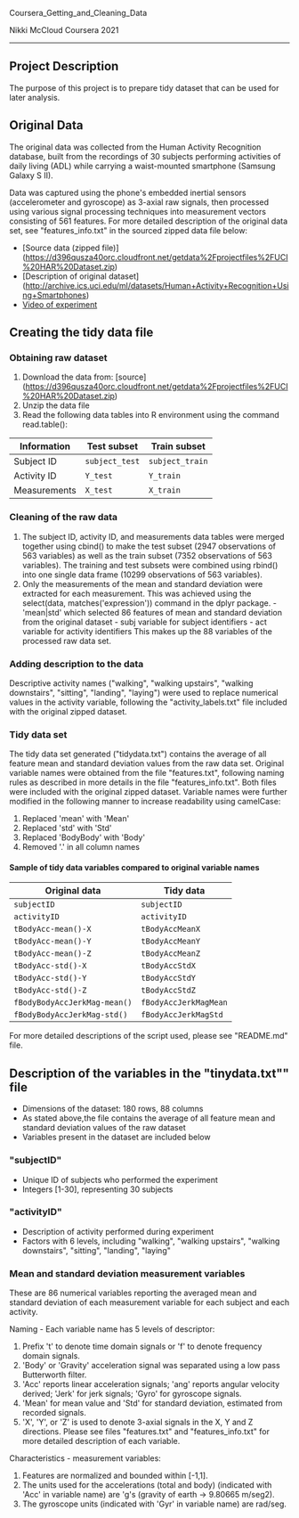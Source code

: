 Coursera_Getting_and_Cleaning_Data

Nikki McCloud
Coursera 2021

---

## Project Description
The purpose of this project is to prepare tidy dataset that can be used for later analysis.

## Original Data
The original data was collected from the Human Activity Recognition database, built from the recordings of 30 subjects performing activities of daily living (ADL) while carrying a waist-mounted smartphone (Samsung Galaxy S II).

Data was captured using the phone's embedded inertial sensors (accelerometer and gyroscope) as 3-axial raw signals, then processed using various signal processing techniques into measurement vectors consisting of 561 features. For more detailed description of the original data set, see "features_info.txt" in the sourced zipped data file below:
- [Source data (zipped file)] (https://d396qusza40orc.cloudfront.net/getdata%2Fprojectfiles%2FUCI%20HAR%20Dataset.zip)
- [Description of original dataset] (http://archive.ics.uci.edu/ml/datasets/Human+Activity+Recognition+Using+Smartphones)
- [Video of experiment](http://www.youtube.com/watch?v=XOEN9W05_4A)


## Creating the tidy data file
### Obtaining raw dataset
1. Download the data from: [source] (https://d396qusza40orc.cloudfront.net/getdata%2Fprojectfiles%2FUCI%20HAR%20Dataset.zip)
2. Unzip the data file
3. Read the following data tables into R environment using the command read.table():

Information  | Test subset      | Train subset
-------------|------------------|----------------
Subject ID   | `subject_test`   | `subject_train`
Activity ID  | `Y_test`         | `Y_train`
Measurements | `X_test`         | `X_train`

### Cleaning of the raw data
1. The subject ID, activity ID, and measurements data tables were merged together using cbind() to make the test subset (2947 observations of 563 variables) as well as the train subset (7352 observations of 563 variables). The training and test subsets were combined using rbind() into one single data frame (10299 observations of 563 variables).
2. Only the measurements of the mean and standard deviation were extracted for each measurement. This was achieved using the select(data, matches('expression')) command in the dplyr package.
        - 'mean|std' which selected 86 features of mean and standard deviation from the original dataset
        - subj variable for subject identifiers
        - act variable for activity identifiers
This makes up the 88 variables of the processed raw data set.

### Adding description to the data
Descriptive activity names ("walking", "walking upstairs", "walking downstairs", "sitting", "landing", "laying") were used to replace numerical values in the activity variable, following the "activity_labels.txt" file included with the original zipped dataset.

### Tidy data set
The tidy data set generated ("tidydata.txt") contains the average of all feature mean and standard deviation values from the raw data set.
Original variable names were obtained from the file "features.txt", following naming rules as described in more details in the file "features_info.txt". Both files were included with the original zipped dataset.
Variable names were further modified in the following manner to increase readability using camelCase:
 1. Replaced 'mean' with 'Mean'
 2. Replaced 'std' with 'Std'
 3. Replaced 'BodyBody' with 'Body'
 4. Removed '.' in all column names

#### Sample of tidy data variables compared to original variable names

 Original data                  | Tidy data 
 -------------------------------|---------------------
 `subjectID`                    | `subjectID`
 `activityID`                   | `activityID`
 `tBodyAcc-mean()-X`            | `tBodyAccMeanX`
 `tBodyAcc-mean()-Y`            | `tBodyAccMeanY`
 `tBodyAcc-mean()-Z`            | `tBodyAccMeanZ`
 `tBodyAcc-std()-X`             | `tBodyAccStdX`
 `tBodyAcc-std()-Y`             | `tBodyAccStdY`
 `tBodyAcc-std()-Z`             | `tBodyAccStdZ`
 `fBodyBodyAccJerkMag-mean()`   | `fBodyAccJerkMagMean`
 `fBodyBodyAccJerkMag-std()`    | `fBodyAccJerkMagStd`

For more detailed descriptions of the script used, please see "README.md" file.

## Description of the variables in the "tinydata.txt"" file
 - Dimensions of the dataset: 180 rows, 88 columns
 - As stated above,the file contains the average of all feature mean and standard deviation values of the raw dataset
 - Variables present in the dataset are included below
 
### "subjectID" 
- Unique ID of subjects who performed the experiment
- Integers [1-30], representing 30 subjects

### "activityID"
- Description of activity performed during experiment
- Factors with 6 levels, including "walking", "walking upstairs", "walking downstairs", "sitting", "landing", "laying"

### Mean and standard deviation measurement variables
These are 86 numerical variables reporting the averaged mean and standard deviation of each measurement variable for each subject and each activity.

Naming - Each variable name has 5 levels of descriptor:

1. Prefix 't' to denote time domain signals or 'f' to denote frequency domain signals.
2. 'Body' or 'Gravity' acceleration signal was separated using a low pass Butterworth filter.
3. 'Acc' reports linear acceleration signals; 'ang' reports angular velocity derived; 'Jerk' for jerk signals; 'Gyro' for gyroscope signals.
4. 'Mean' for mean value and 'Std' for standard deviation, estimated from recorded signals.
5. 'X', 'Y', or 'Z' is used to denote 3-axial signals in the X, Y and Z directions.
Please see files "features.txt" and "features_info.txt" for more detailed description of each variable.

Characteristics - measurement variables:

1. Features are normalized and bounded within [-1,1]. 
2. The units used for the accelerations (total and body) (indicated with 'Acc' in variable name) are 'g's (gravity of earth -> 9.80665 m/seg2). 
3. The gyroscope units (indicated with 'Gyr' in variable name) are rad/seg. 


